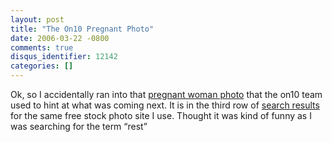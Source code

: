 ```yaml
---
layout: post
title: "The On10 Pregnant Photo"
date: 2006-03-22 -0800
comments: true
disqus_identifier: 12142
categories: []
---
```

Ok, so I accidentally ran into that [pregnant woman
photo](http://haacked.com/archive/2006/03/06/BeyondChannel9.aspx "Beyond Channel 9")
that the on10 team used to hint at what was coming next. It is in the
third row of [search
results](http://www.sxc.hu/browse.phtml?f=search&w=1&txt=rest&p=2 "Stock Exchange")
for the same free stock photo site I use. Thought it was kind of funny
as I was searching for the term “rest”

